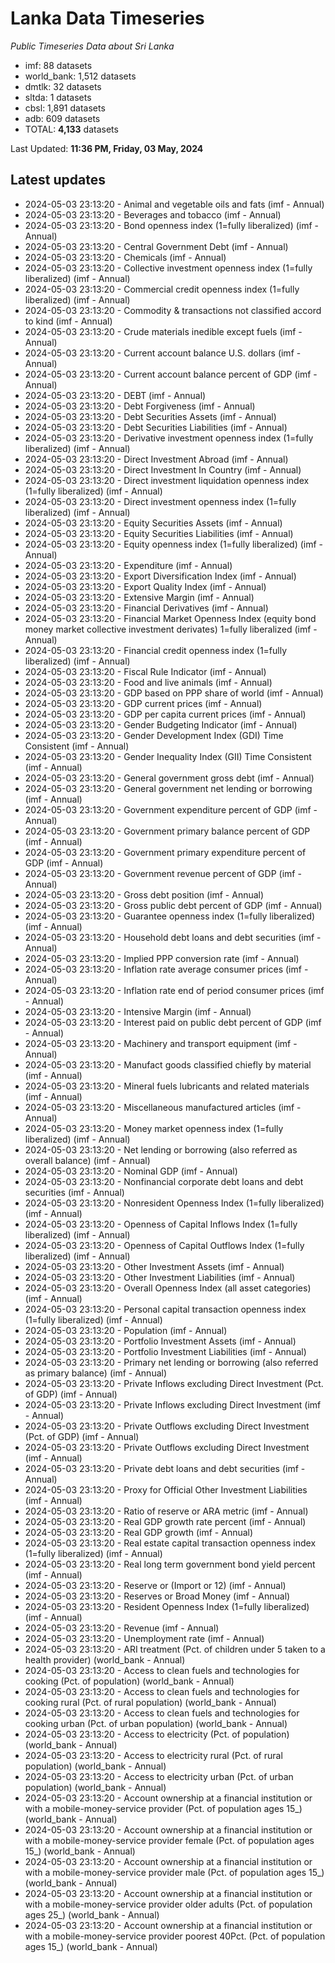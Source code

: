 # Lanka Data Timeseries
*Public Timeseries Data about Sri Lanka*

* imf: 88 datasets
* world_bank: 1,512 datasets
* dmtlk: 32 datasets
* sltda: 1 datasets
* cbsl: 1,891 datasets
* adb: 609 datasets
* TOTAL: **4,133** datasets

Last Updated: **11:36 PM, Friday, 03 May, 2024**

## Latest updates

* 2024-05-03 23:13:20 - Animal and vegetable oils and fats (imf - Annual)
* 2024-05-03 23:13:20 - Beverages and tobacco (imf - Annual)
* 2024-05-03 23:13:20 - Bond openness index (1=fully liberalized) (imf - Annual)
* 2024-05-03 23:13:20 - Central Government Debt (imf - Annual)
* 2024-05-03 23:13:20 - Chemicals (imf - Annual)
* 2024-05-03 23:13:20 - Collective investment openness index (1=fully liberalized) (imf - Annual)
* 2024-05-03 23:13:20 - Commercial credit openness index (1=fully liberalized) (imf - Annual)
* 2024-05-03 23:13:20 - Commodity & transactions not classified accord to kind (imf - Annual)
* 2024-05-03 23:13:20 - Crude materials inedible except fuels (imf - Annual)
* 2024-05-03 23:13:20 - Current account balance U.S. dollars (imf - Annual)
* 2024-05-03 23:13:20 - Current account balance percent of GDP (imf - Annual)
* 2024-05-03 23:13:20 - DEBT (imf - Annual)
* 2024-05-03 23:13:20 - Debt Forgiveness (imf - Annual)
* 2024-05-03 23:13:20 - Debt Securities Assets (imf - Annual)
* 2024-05-03 23:13:20 - Debt Securities Liabilities (imf - Annual)
* 2024-05-03 23:13:20 - Derivative investment openness index (1=fully liberalized) (imf - Annual)
* 2024-05-03 23:13:20 - Direct Investment Abroad (imf - Annual)
* 2024-05-03 23:13:20 - Direct Investment In Country (imf - Annual)
* 2024-05-03 23:13:20 - Direct investment liquidation openness index (1=fully liberalized) (imf - Annual)
* 2024-05-03 23:13:20 - Direct investment openness index (1=fully liberalized) (imf - Annual)
* 2024-05-03 23:13:20 - Equity Securities Assets (imf - Annual)
* 2024-05-03 23:13:20 - Equity Securities Liabilities (imf - Annual)
* 2024-05-03 23:13:20 - Equity openness index (1=fully liberalized) (imf - Annual)
* 2024-05-03 23:13:20 - Expenditure (imf - Annual)
* 2024-05-03 23:13:20 - Export Diversification Index (imf - Annual)
* 2024-05-03 23:13:20 - Export Quality Index (imf - Annual)
* 2024-05-03 23:13:20 - Extensive Margin (imf - Annual)
* 2024-05-03 23:13:20 - Financial Derivatives (imf - Annual)
* 2024-05-03 23:13:20 - Financial Market Openness Index (equity bond money market collective investment derivates) 1=fully liberalized (imf - Annual)
* 2024-05-03 23:13:20 - Financial credit openness index (1=fully liberalized) (imf - Annual)
* 2024-05-03 23:13:20 - Fiscal Rule Indicator (imf - Annual)
* 2024-05-03 23:13:20 - Food and live animals (imf - Annual)
* 2024-05-03 23:13:20 - GDP based on PPP share of world (imf - Annual)
* 2024-05-03 23:13:20 - GDP current prices (imf - Annual)
* 2024-05-03 23:13:20 - GDP per capita current prices (imf - Annual)
* 2024-05-03 23:13:20 - Gender Budgeting Indicator (imf - Annual)
* 2024-05-03 23:13:20 - Gender Development Index (GDI) Time Consistent (imf - Annual)
* 2024-05-03 23:13:20 - Gender Inequality Index (GII) Time Consistent (imf - Annual)
* 2024-05-03 23:13:20 - General government gross debt (imf - Annual)
* 2024-05-03 23:13:20 - General government net lending or borrowing (imf - Annual)
* 2024-05-03 23:13:20 - Government expenditure percent of GDP (imf - Annual)
* 2024-05-03 23:13:20 - Government primary balance percent of GDP (imf - Annual)
* 2024-05-03 23:13:20 - Government primary expenditure percent of GDP (imf - Annual)
* 2024-05-03 23:13:20 - Government revenue percent of GDP (imf - Annual)
* 2024-05-03 23:13:20 - Gross debt position (imf - Annual)
* 2024-05-03 23:13:20 - Gross public debt percent of GDP (imf - Annual)
* 2024-05-03 23:13:20 - Guarantee openness index (1=fully liberalized) (imf - Annual)
* 2024-05-03 23:13:20 - Household debt loans and debt securities (imf - Annual)
* 2024-05-03 23:13:20 - Implied PPP conversion rate (imf - Annual)
* 2024-05-03 23:13:20 - Inflation rate average consumer prices (imf - Annual)
* 2024-05-03 23:13:20 - Inflation rate end of period consumer prices (imf - Annual)
* 2024-05-03 23:13:20 - Intensive Margin (imf - Annual)
* 2024-05-03 23:13:20 - Interest paid on public debt percent of GDP (imf - Annual)
* 2024-05-03 23:13:20 - Machinery and transport equipment (imf - Annual)
* 2024-05-03 23:13:20 - Manufact goods classified chiefly by material (imf - Annual)
* 2024-05-03 23:13:20 - Mineral fuels lubricants and related materials (imf - Annual)
* 2024-05-03 23:13:20 - Miscellaneous manufactured articles (imf - Annual)
* 2024-05-03 23:13:20 - Money market openness index (1=fully liberalized) (imf - Annual)
* 2024-05-03 23:13:20 - Net lending or borrowing (also referred as overall balance) (imf - Annual)
* 2024-05-03 23:13:20 - Nominal GDP (imf - Annual)
* 2024-05-03 23:13:20 - Nonfinancial corporate debt loans and debt securities (imf - Annual)
* 2024-05-03 23:13:20 - Nonresident Openness Index (1=fully liberalized) (imf - Annual)
* 2024-05-03 23:13:20 - Openness of Capital Inflows Index (1=fully liberalized) (imf - Annual)
* 2024-05-03 23:13:20 - Openness of Capital Outflows Index (1=fully liberalized) (imf - Annual)
* 2024-05-03 23:13:20 - Other Investment Assets (imf - Annual)
* 2024-05-03 23:13:20 - Other Investment Liabilities (imf - Annual)
* 2024-05-03 23:13:20 - Overall Openness Index (all asset categories) (imf - Annual)
* 2024-05-03 23:13:20 - Personal capital transaction openness index (1=fully liberalized) (imf - Annual)
* 2024-05-03 23:13:20 - Population (imf - Annual)
* 2024-05-03 23:13:20 - Portfolio Investment Assets (imf - Annual)
* 2024-05-03 23:13:20 - Portfolio Investment Liabilities (imf - Annual)
* 2024-05-03 23:13:20 - Primary net lending or borrowing (also referred as primary balance) (imf - Annual)
* 2024-05-03 23:13:20 - Private Inflows excluding Direct Investment (Pct. of GDP) (imf - Annual)
* 2024-05-03 23:13:20 - Private Inflows excluding Direct Investment (imf - Annual)
* 2024-05-03 23:13:20 - Private Outflows excluding Direct Investment (Pct. of GDP) (imf - Annual)
* 2024-05-03 23:13:20 - Private Outflows excluding Direct Investment (imf - Annual)
* 2024-05-03 23:13:20 - Private debt loans and debt securities (imf - Annual)
* 2024-05-03 23:13:20 - Proxy for Official Other Investment Liabilities (imf - Annual)
* 2024-05-03 23:13:20 - Ratio of reserve or ARA metric (imf - Annual)
* 2024-05-03 23:13:20 - Real GDP growth rate percent (imf - Annual)
* 2024-05-03 23:13:20 - Real GDP growth (imf - Annual)
* 2024-05-03 23:13:20 - Real estate capital transaction openness index (1=fully liberalized) (imf - Annual)
* 2024-05-03 23:13:20 - Real long term government bond yield percent (imf - Annual)
* 2024-05-03 23:13:20 - Reserve or (Import or 12) (imf - Annual)
* 2024-05-03 23:13:20 - Reserves or Broad Money (imf - Annual)
* 2024-05-03 23:13:20 - Resident Openness Index (1=fully liberalized) (imf - Annual)
* 2024-05-03 23:13:20 - Revenue (imf - Annual)
* 2024-05-03 23:13:20 - Unemployment rate (imf - Annual)
* 2024-05-03 23:13:20 - ARI treatment (Pct. of children under 5 taken to a health provider) (world_bank - Annual)
* 2024-05-03 23:13:20 - Access to clean fuels and technologies for cooking (Pct. of population) (world_bank - Annual)
* 2024-05-03 23:13:20 - Access to clean fuels and technologies for cooking rural (Pct. of rural population) (world_bank - Annual)
* 2024-05-03 23:13:20 - Access to clean fuels and technologies for cooking urban (Pct. of urban population) (world_bank - Annual)
* 2024-05-03 23:13:20 - Access to electricity (Pct. of population) (world_bank - Annual)
* 2024-05-03 23:13:20 - Access to electricity rural (Pct. of rural population) (world_bank - Annual)
* 2024-05-03 23:13:20 - Access to electricity urban (Pct. of urban population) (world_bank - Annual)
* 2024-05-03 23:13:20 - Account ownership at a financial institution or with a mobile-money-service provider (Pct. of population ages 15_) (world_bank - Annual)
* 2024-05-03 23:13:20 - Account ownership at a financial institution or with a mobile-money-service provider female (Pct. of population ages 15_) (world_bank - Annual)
* 2024-05-03 23:13:20 - Account ownership at a financial institution or with a mobile-money-service provider male (Pct. of population ages 15_) (world_bank - Annual)
* 2024-05-03 23:13:20 - Account ownership at a financial institution or with a mobile-money-service provider older adults (Pct. of population ages 25_) (world_bank - Annual)
* 2024-05-03 23:13:20 - Account ownership at a financial institution or with a mobile-money-service provider poorest 40Pct. (Pct. of population ages 15_) (world_bank - Annual)